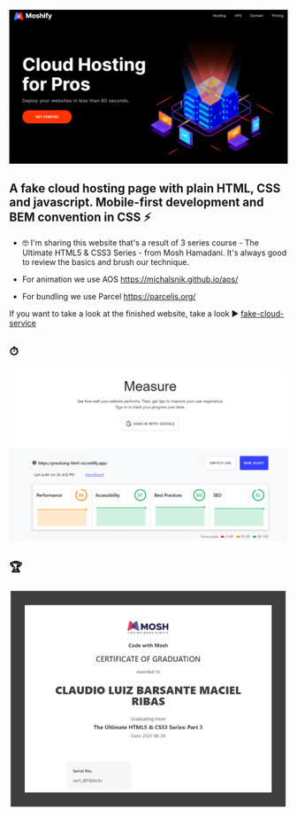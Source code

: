 ![Screenshot](/prints/moshify.png)

## A fake cloud  hosting  page with plain HTML, CSS and javascript. Mobile-first development and BEM convention in CSS ⚡


- 🤓 I'm sharing this website that's a result of 3 series course - The Ultimate HTML5 & CSS3 Series -  from Mosh Hamadani. It's always good to review the basics and brush 
our technique.

- For animation we use AOS <a href='https://michalsnik.github.io/aos/'>https://michalsnik.github.io/aos/</a>
- For bundling we use Parcel <a href='https://parceljs.org/'>https://parceljs.org/</a>

If you want to take a look at the finished website, take a look ▶ <a href='https://practicing-html-css.netlify.app/'>fake-cloud-service</a>

## ⏱
![Screenshot](/prints/measure-26-06.png)

## 🏆
![Screenshot](/prints/certificate.png)
